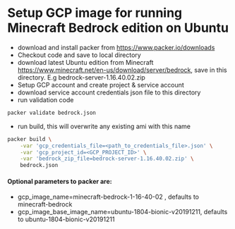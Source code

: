 # Setup GCP image for running Minecraft Bedrock edition on Ubuntu

* download and install packer from https://www.packer.io/downloads
* Checkout code and save to local directory
* download latest Ubuntu edition from Minecraft https://www.minecraft.net/en-us/download/server/bedrock, save in this directory.  E.g bedrock-server-1.16.40.02.zip
* Setup GCP account and create project & service account
* download service account credentials json file to this directory
* run validation code
```bash
packer validate bedrock.json
```
* run build, this will overwrite any existing ami with this name
```bash
packer build \
    -var 'gcp_credentials_file=<path_to_credentials_file>.json' \
    -var 'gcp_project_id=<GCP_PROJECT_ID>' \
    -var 'bedrock_zip_file=bedrock-server-1.16.40.02.zip' \
    bedrock.json
```

#### Optional parameters to packer are:
* gcp_image_name=minecraft-bedrock-1-16-40-02 , defaults to minecraft-bedrock
* gcp_image_base_image_name=ubuntu-1804-bionic-v20191211, defaults to ubuntu-1804-bionic-v20191211